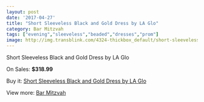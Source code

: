 ```yaml
---
layout: post
date: '2017-04-27'
title: "Short Sleeveless Black and Gold Dress by LA Glo"
category: Bar Mitzvah
tags: ["evening","sleeveless","beaded","dresses","prom"]
image: http://img.transblink.com/4324-thickbox_default/short-sleeveless-black-and-gold-dress-by-la-glo.jpg
---
```

Short Sleeveless Black and Gold Dress by LA Glo

On Sales: **$318.99**
<a href="https://www.transblink.com/en/bar-mitzvah/1360-short-sleeveless-black-and-gold-dress-by-la-glo.html"><amp-img layout="responsive" width="600" height="600" src="//img.transblink.com/4324-thickbox_default/short-sleeveless-black-and-gold-dress-by-la-glo.jpg" alt="Short Sleeveless Black and Gold Dress by LA Glo 0" /></a>
<a href="https://www.transblink.com/en/bar-mitzvah/1360-short-sleeveless-black-and-gold-dress-by-la-glo.html"><amp-img layout="responsive" width="600" height="600" src="//img.transblink.com/4326-thickbox_default/short-sleeveless-black-and-gold-dress-by-la-glo.jpg" alt="Short Sleeveless Black and Gold Dress by LA Glo 1" /></a>
<a href="https://www.transblink.com/en/bar-mitzvah/1360-short-sleeveless-black-and-gold-dress-by-la-glo.html"><amp-img layout="responsive" width="600" height="600" src="//img.transblink.com/4325-thickbox_default/short-sleeveless-black-and-gold-dress-by-la-glo.jpg" alt="Short Sleeveless Black and Gold Dress by LA Glo 2" /></a>

Buy it: [Short Sleeveless Black and Gold Dress by LA Glo](https://www.transblink.com/en/bar-mitzvah/1360-short-sleeveless-black-and-gold-dress-by-la-glo.html "Short Sleeveless Black and Gold Dress by LA Glo")

View more: [Bar Mitzvah](https://www.transblink.com/en/2-bar-mitzvah "Bar Mitzvah")